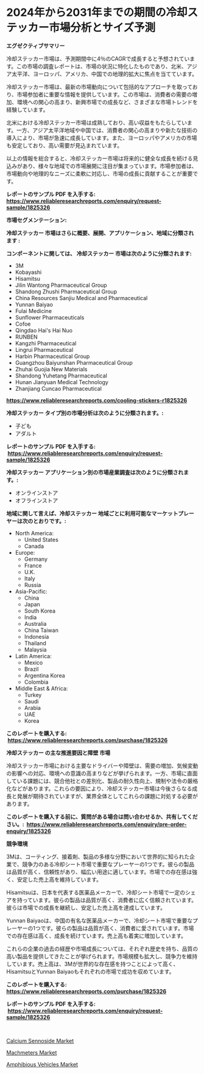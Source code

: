 <p><h1>2024年から2031年までの期間の冷却ステッカー市場分析とサイズ予測</h1></p><p><strong>エグゼクティブサマリー</strong></p>
<p><p>冷却ステッカー市場は、予測期間中に4％のCAGRで成長すると予想されています。この市場の調査レポートは、市場の状況に特化したものであり、北米、アジア太平洋、ヨーロッパ、アメリカ、中国での地理的拡大に焦点を当てています。</p><p>冷却ステッカー市場は、最新の市場動向について包括的なアプローチを取っており、市場参加者に重要な情報を提供しています。この市場は、消費者の需要の増加、環境への関心の高まり、新興市場での成長など、さまざまな市場トレンドを経験しています。</p><p>北米における冷却ステッカー市場は成熟しており、高い収益をもたらしています。一方、アジア太平洋地域や中国では、消費者の関心の高まりや新たな技術の導入により、市場が急速に成長しています。また、ヨーロッパやアメリカの市場も安定しており、高い需要が見込まれています。</p><p>以上の情報を総合すると、冷却ステッカー市場は将来的に健全な成長を続ける見込みがあり、様々な地域での市場展開に注目が集まっています。市場参加者は、市場動向や地理的なニーズに柔軟に対応し、市場の成長に貢献することが重要です。</p></p>
<p><strong>レポートのサンプル PDF を入手する: <a href="https://www.reliableresearchreports.com/enquiry/request-sample/1825326">https://www.reliableresearchreports.com/enquiry/request-sample/1825326</a></strong></p>
<p><strong>市場セグメンテーション:</strong></p>
<p><strong> 冷却ステッカー 市場はさらに概要、展開、アプリケーション、地域に分類されます :</strong></p>
<p><strong>コンポーネントに関しては、 冷却ステッカー 市場は次のように分類されます: &nbsp;</strong></p>
<p><ul><li>3M</li><li>Kobayashi</li><li>Hisamitsu</li><li>Jilin Wantong Pharmaceutical Group</li><li>Shandong Zhushi Pharmaceutical Group</li><li>China Resources Sanjiu Medical and Pharmaceutical</li><li>Yunnan Baiyao</li><li>Fulai Medicine</li><li>Sunflower Pharmaceuticals</li><li>Cofoe</li><li>Qingdao Hai's Hai Nuo</li><li>RUNBEN</li><li>Kangzhi Pharmaceutical</li><li>Lingrui Pharmaceutical</li><li>Harbin Pharmaceutical Group</li><li>Guangzhou Baiyunshan Pharmaceutical Group</li><li>Zhuhai Guojia New Materials</li><li>Shandong Yuhetang Pharmaceutical</li><li>Hunan Jianyuan Medical Technology</li><li>Zhanjiang Cuncao Pharmaceutical</li></ul></p>
<p><strong><a href="https://www.reliableresearchreports.com/cooling-stickers-r1825326">https://www.reliableresearchreports.com/cooling-stickers-r1825326</a></strong></p>
<p><strong> 冷却ステッカー タイプ別の市場分析は次のように分類されます。:</strong></p>
<p><ul><li>子ども</li><li>アダルト</li></ul></p>
<p><strong>レポートのサンプル PDF を入手する: &nbsp;<a href="https://www.reliableresearchreports.com/enquiry/request-sample/1825326">https://www.reliableresearchreports.com/enquiry/request-sample/1825326</a></strong></p>
<p><strong> 冷却ステッカー アプリケーション別の市場産業調査は次のように分類されます。:</strong></p>
<p><ul><li>オンラインストア</li><li>オフラインストア</li></ul></p>
<p><strong>地域に関して言えば、冷却ステッカー 地域ごとに利用可能なマーケットプレーヤーは次のとおりです。:</strong></p>
<p><ul>
    <li>
        North America:
        <ul>
            <li>United States</li>
            <li>Canada</li>
        </ul>
    </li>
    <li>
        Europe:
        <ul>
            <li>Germany</li>
            <li>France</li>
            <li>U.K.</li>
            <li>Italy</li>
            <li>Russia</li>
        </ul>
    </li>
    <li>
        Asia-Pacific:
        <ul>
            <li>China</li>
            <li>Japan</li>
            <li>South Korea</li>
            <li>India</li>
            <li>Australia</li>
            <li>China Taiwan</li>
            <li>Indonesia</li>
            <li>Thailand</li>
            <li>Malaysia</li>
        </ul>
    </li>
    <li>
        Latin America:
        <ul>
            <li>Mexico</li>
            <li>Brazil</li>
            <li>Argentina Korea</li>
            <li>Colombia</li>
        </ul>
    </li>
    <li>
        Middle East & Africa:
        <ul>
            <li>Turkey</li>
            <li>Saudi</li>
            <li>Arabia</li>
            <li>UAE</li>
            <li>Korea</li>
        </ul>
    </li>
    </ul></p>
<p><strong>このレポートを購入する: &nbsp;<a href="https://www.reliableresearchreports.com/purchase/1825326">https://www.reliableresearchreports.com/purchase/1825326</a></strong></p>
<p><strong>冷却ステッカー の主な推進要因と障壁 市場</strong></p>
<p><p>冷却ステッカー市場における主要なドライバーや障壁は、需要の増加、気候変動の影響への対応、環境への意識の高まりなどが挙げられます。一方、市場に直面している課題には、競合他社との差別化、製品の耐久性向上、規制や法令の厳格化などがあります。これらの要因により、冷却ステッカー市場は今後さらなる成長と発展が期待されていますが、業界全体としてこれらの課題に対処する必要があります。</p></p>
<p><strong>このレポートを購入する前に、質問がある場合は問い合わせるか、共有してください。:&nbsp; <a href="https://www.reliableresearchreports.com/enquiry/pre-order-enquiry/1825326">https://www.reliableresearchreports.com/enquiry/pre-order-enquiry/1825326</a></strong></p>
<p><strong>競争環境</strong></p>
<p><p>3Mは、コーティング、接着剤、製品の多様な分野において世界的に知られた企業で、競争力のある冷却シート市場で重要なプレーヤーの1つです。彼らの製品は品質が高く、信頼性があり、幅広い用途に適しています。市場での存在感は強く、安定した売上高を維持しています。</p><p>Hisamitsuは、日本を代表する医薬品メーカーで、冷却シート市場で一定のシェアを持っています。彼らの製品は品質が高く、消費者に広く信頼されています。彼らは市場での成長を継続し、安定した売上高を達成しています。</p><p>Yunnan Baiyaoは、中国の有名な医薬品メーカーで、冷却シート市場で重要なプレーヤーの1つです。彼らの製品は品質が高く、消費者に愛されています。市場での存在感は高く、成長を続けています。売上高も着実に増加しています。</p><p>これらの企業の過去の経歴や市場成長については、それぞれ歴史を持ち、品質の高い製品を提供してきたことが挙げられます。市場規模も拡大し、競争力を維持しています。売上高は、3Mが世界的な存在感を持つことによって高く、HisamitsuとYunnan Baiyaoもそれぞれの市場で成功を収めています。</p></p>
<p><strong>このレポートを購入する: &nbsp; <a href="https://www.reliableresearchreports.com/purchase/1825326">https://www.reliableresearchreports.com/purchase/1825326</a></strong></p>
<p><strong>レポートのサンプル PDF を入手する: &nbsp;<a href="https://www.reliableresearchreports.com/enquiry/request-sample/1825326">https://www.reliableresearchreports.com/enquiry/request-sample/1825326</a></strong><strong></strong></p>
<p>&nbsp;</p>
<p><p><a href="https://www.linkedin.com/pulse/calcium-sennoside-market-dynamics-2024-2031-also-its-trends-zwjke?trackingId=J3%2BK40lQXUEjhb6fzvBYXw%3D%3D">Calcium Sennoside Market</a></p><p><a href="https://www.linkedin.com/pulse/machmeters-market-centers-aspects-growth-share-opportunity-5vlce?trackingId=BEdd73liJPQy2jVbq%2BYV5Q%3D%3D">Machmeters Market</a></p><p><a href="https://www.linkedin.com/pulse/amphibious-vehicles-market-provides-comprehensive-analysis-xa95f?trackingId=y%2B86P0VG342nj%2BwEDEjtvA%3D%3D">Amphibious Vehicles Market</a></p></p>